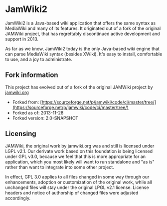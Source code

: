 # JamWiki2 #

JamWiki2 is a Java-based wiki application that offers the same syntax as MediaWiki and many of its features. It originated out of a fork of the original JAMWiki project, that has regrettably discontinued active development and support in 2013.

As far as we know, JamWiki2 today is the only Java-based wiki engine that can parse MediaWiki syntax (besides XWiki). It's easy to install, comfortable to use, and a joy to administrate.

## Fork information ##

This project has evolved out of a fork of the original JAMWiki project by [jamwiki.org](http://jamwiki.org)

* Forked from: [https://sourceforge.net/p/jamwiki/code/ci/master/tree/](https://sourceforge.net/p/jamwiki/code/ci/master/tree/)
* Forked as of: 2013-11-28
* Forked version: 2.0-SNAPSHOT

## Licensing ##

JAMWiki, the original work by jamwiki.org was and still is licensed under LGPL v2.1. Our derivate work based on this foundation is being licensed under GPL v3.0, because we feel that this is more appropriate for an application, which you most likely will want to run standalone and "as is" rather than want to integrate into some other project.

In effect, GPL 3.0 applies to all files changed in some way through  our enhancements, adoption or customization of the original work, while all unchanged files will stay under the original LPGL v2.1 license. License headers and notice of authorship of changed files were adjusted accordingly.